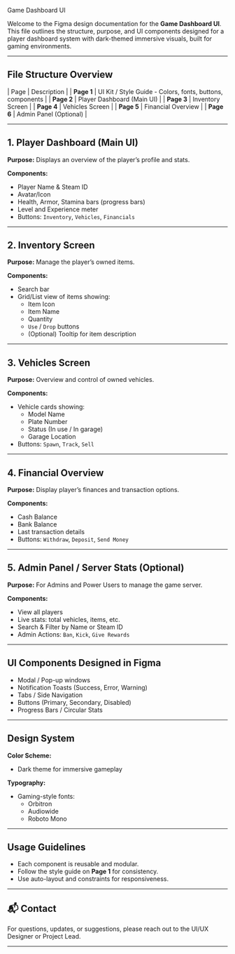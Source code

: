 Game Dashboard UI 

Welcome to the Figma design documentation for the **Game Dashboard UI**. This file outlines the structure, purpose, and UI components designed for a player dashboard system with dark-themed immersive visuals, built for gaming environments.

---

## File Structure Overview

| Page | Description |
| **Page 1** | UI Kit / Style Guide - Colors, fonts, buttons, components |
| **Page 2** | Player Dashboard (Main UI) |
| **Page 3** | Inventory Screen |
| **Page 4** | Vehicles Screen |
| **Page 5** | Financial Overview |
| **Page 6** | Admin Panel (Optional) |

---

## 1. Player Dashboard (Main UI)

**Purpose:** Displays an overview of the player’s profile and stats.

**Components:**
- Player Name & Steam ID
- Avatar/Icon
- Health, Armor, Stamina bars (progress bars)
- Level and Experience meter
- Buttons: `Inventory`, `Vehicles`, `Financials`

---

## 2. Inventory Screen

**Purpose:** Manage the player’s owned items.

**Components:**
- Search bar
- Grid/List view of items showing:
  - Item Icon
  - Item Name
  - Quantity
  - `Use` / `Drop` buttons
  - (Optional) Tooltip for item description

---

## 3. Vehicles Screen

**Purpose:** Overview and control of owned vehicles.

**Components:**
- Vehicle cards showing:
  - Model Name
  - Plate Number
  - Status (In use / In garage)
  - Garage Location
- Buttons: `Spawn`, `Track`, `Sell`

---

## 4. Financial Overview

**Purpose:** Display player’s finances and transaction options.

**Components:**
- Cash Balance 
- Bank Balance 
- Last transaction details
- Buttons: `Withdraw`, `Deposit`, `Send Money`

---

## 5. Admin Panel / Server Stats (Optional)

**Purpose:** For Admins and Power Users to manage the game server.

**Components:**
- View all players
- Live stats: total vehicles, items, etc.
- Search & Filter by Name or Steam ID
- Admin Actions: `Ban`, `Kick`, `Give Rewards`

---

## UI Components Designed in Figma

- Modal / Pop-up windows
- Notification Toasts (Success, Error, Warning)
- Tabs / Side Navigation
- Buttons (Primary, Secondary, Disabled)
- Progress Bars / Circular Stats

---

## Design System

**Color Scheme:**  
- Dark theme for immersive gameplay

**Typography:**  
- Gaming-style fonts:  
  - Orbitron  
  - Audiowide  
  - Roboto Mono  

---

## Usage Guidelines

- Each component is reusable and modular.
- Follow the style guide on **Page 1** for consistency.
- Use auto-layout and constraints for responsiveness.

---

## 📬 Contact

For questions, updates, or suggestions, please reach out to the UI/UX Designer or Project Lead.

---
